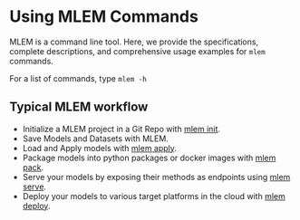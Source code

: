 # Using MLEM Commands

MLEM is a command line tool. Here, we provide the specifications, complete descriptions, and comprehensive usage examples for `mlem` commands.

For a list of commands, type `mlem -h`

## Typical MLEM workflow

- Initialize a MLEM project in a Git Repo with [mlem init](/doc/cli-reference/init).
- Save Models and Datasets with MLEM.
- Load and Apply models with [mlem apply](/doc/cli-reference/apply).
- Package models into python packages or docker images with [mlem pack](/doc/cli-reference/pack).
- Serve your models by exposing their methods as endpoints using [mlem serve](/doc/cli-reference/serve).
- Deploy your models to various target platforms in the cloud with [mlem deploy](/doc/cli-reference/deploy).
